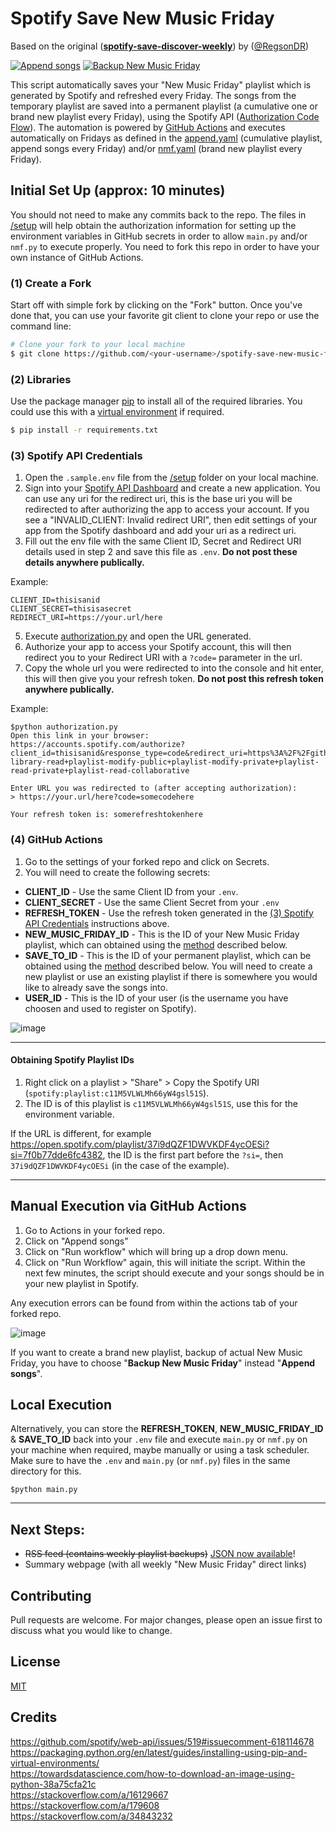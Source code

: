 # Spotify Save New Music Friday
Based on the original (**[spotify-save-discover-weekly](https://github.com/RegsonDR/spotify-save-discover-weekly])**) by ([@RegsonDR](https://github.com/RegsonDR))

[![Append songs](https://github.com/gioxx/spotify-save-new-music-friday/actions/workflows/append.yaml/badge.svg)](https://github.com/gioxx/spotify-save-new-music-friday/actions/workflows/append.yaml) [![Backup New Music Friday](https://github.com/gioxx/spotify-save-new-music-friday/actions/workflows/backup_nmf.yml/badge.svg)](https://github.com/gioxx/spotify-save-new-music-friday/actions/workflows/backup_nmf.yml)

This script automatically saves your "New Music Friday" playlist which is generated by Spotify and refreshed every Friday. The songs from the temporary playlist are saved into a permanent playlist (a cumulative one or brand new playlist every Friday), using the Spotify API ([Authorization Code Flow](https://developer.spotify.com/documentation/general/guides/authorization-guide/#authorization-code-flow)). The automation is powered by [GitHub Actions](https://docs.github.com/en/actions) and executes automatically on Fridays as defined in the [append.yaml](/.github/workflows/append.yaml) (cumulative playlist, append songs every Friday) and/or [nmf.yaml](/.github/workflows/nmf.yaml) (brand new playlist every Friday).

## Initial Set Up (approx: 10 minutes)
You should not need to make any commits back to the repo. The files in [/setup](/setup) will help obtain the authorization information for setting up the environment variables in GitHub secrets in order to allow `main.py` and/or `nmf.py` to execute properly. You need to fork this repo in order to have your own instance of GitHub Actions.

### (1) Create a Fork
Start off with simple fork by clicking on the "Fork" button. Once you've done that, you can use your favorite git client to clone your repo or use the command line:
```bash
# Clone your fork to your local machine
$ git clone https://github.com/<your-username>/spotify-save-new-music-friday.git
```

### (2) Libraries
Use the package manager [pip](https://pip.pypa.io/en/stable/) to install all of the required libraries. You could use this with a [virtual environment](https://docs.python.org/3/library/venv.html) if required.
```bash
$ pip install -r requirements.txt
```

### (3) Spotify API Credentials
1. Open the `.sample.env` file from the [/setup](/setup) folder on your local machine.
2. Sign into your [Spotify API Dashboard](https://developer.spotify.com/dashboard/applications) and create a new application. You can use any uri for the redirect uri, this is the base uri you will be redirected to after authorizing the app to access your account. If you see a "INVALID_CLIENT: Invalid redirect URI", then edit settings of your app from the Spotify dashboard and add your uri as a redirect uri.
3. Fill out the env file with the same Client ID, Secret and Redirect URI details used in step 2 and save this file as `.env`. **Do not post these details anywhere publically.**

Example:
```
CLIENT_ID=thisisanid
CLIENT_SECRET=thisisasecret
REDIRECT_URI=https://your.url/here
```
5. Execute [authorization.py](/setup/authorization.py) and open the URL generated.
6. Authorize your app to access your Spotify account, this will then redirect you to your Redirect URI with a `?code=` parameter in the url.
7. Copy the whole url you were redirected to into the console and hit enter, this will then give you your refresh token. **Do not post this refresh token anywhere publically.**

Example:
 ```
$python authorization.py
Open this link in your browser: https://accounts.spotify.com/authorize?client_id=thisisanid&response_type=code&redirect_uri=https%3A%2F%2Fgithub.com%2FRegsonDR&scope=user-library-read+playlist-modify-public+playlist-modify-private+playlist-read-private+playlist-read-collaborative

Enter URL you was redirected to (after accepting authorization):
> https://your.url/here?code=somecodehere

Your refresh token is: somerefreshtokenhere
 ```

### (4) GitHub Actions
1. Go to the settings of your forked repo and click on Secrets.
2. You will need to create the following secrets:
  *  **CLIENT_ID** - Use the same Client ID from your `.env`.
  *  **CLIENT_SECRET** - Use the same Client Secret from your `.env`
  *  **REFRESH_TOKEN** - Use the refresh token generated in the [(3) Spotify API Credentials](#3-spotify-api-credentials) instructions above.
  *  **NEW_MUSIC_FRIDAY_ID** - This is the ID of your New Music Friday playlist, which can obtained using the [method](#obtaining-spotify-playlist-ids) described below.
  *  **SAVE_TO_ID** - This is the ID of your permanent playlist, which can be obtained using the [method](#obtaining-spotify-playlist-ids) described below. You will need to create a new playlist or use an existing playlist if there is somewhere you would like to already save the songs into.
  *  **USER_ID** - This is the ID of your user (is the username you have choosen and used to register on Spotify).

![image](https://user-images.githubusercontent.com/32569720/113211160-0a7d3380-926d-11eb-97bc-0e17ef911336.png)

---

#### Obtaining Spotify Playlist IDs
1. Right click on a playlist > "Share" > Copy the Spotify URI (`spotify:playlist:c11M5VLWLMh66yW4gsl51S`).
2. The ID is of this playlist is `c11M5VLWLMh66yW4gsl51S`, use this for the environment variable.

If the URL is different, for example https://open.spotify.com/playlist/37i9dQZF1DWVKDF4ycOESi?si=7f0b77dde6fc4382, the ID is the first part before the `?si=`, then `37i9dQZF1DWVKDF4ycOESi` (in the case of the example).

---

## Manual Execution via GitHub Actions
1. Go to Actions in your forked repo.
2. Click on "Append songs"
3. Click on "Run workflow" which will bring up a drop down menu.
4. Click on "Run Workflow" again, this will initiate the script. Within the next few minutes, the script should execute and your songs should be in your new playlist in Spotify.

Any execution errors can be found from within the actions tab of your forked repo.

![image](https://user-images.githubusercontent.com/32569720/113211386-4fa16580-926d-11eb-94c9-ddb513a122a7.png)

If you want to create a brand new playlist, backup of actual New Music Friday, you have to choose "**Backup New Music Friday**" instead "**Append songs**".

## Local Execution
Alternatively, you can store the **REFRESH_TOKEN**, **NEW_MUSIC_FRIDAY_ID** & **SAVE_TO_ID** back into your `.env` file and execute `main.py` or `nmf.py` on your machine when required, maybe manually or using a task scheduler. Make sure to have the `.env` and `main.py` (or `nmf.py`) files in the same directory for this.

 ```
$python main.py
 ```
---

## Next Steps:
 - ~~RSS feed (contains weekly playlist backups)~~ [JSON now available](https://github.com/gioxx/spotify-save-new-music-friday/commit/438e160c38c0175a3795ec9f9b4d0f06b2e7d56c)!
 - Summary webpage (with all weekly "New Music Friday" direct links)

## Contributing
Pull requests are welcome. For major changes, please open an issue first to discuss what you would like to change.

## License
[MIT](https://choosealicense.com/licenses/mit/)

## Credits
https://github.com/spotify/web-api/issues/519#issuecomment-618114678  
https://packaging.python.org/en/latest/guides/installing-using-pip-and-virtual-environments/  
https://towardsdatascience.com/how-to-download-an-image-using-python-38a75cfa21c  
https://stackoverflow.com/a/16129667  
https://stackoverflow.com/a/179608  
https://stackoverflow.com/a/34843232
